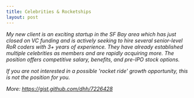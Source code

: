 ```yaml
---
title: Celebrities & Rocketships
layout: post
---
```


*My new client is an exciting startup in the SF Bay area which has just closed on VC
funding and is actively seeking to hire several senior-level RoR coders with 3+ years of experience.
They have already established multiple celebrities as members and are rapidly acquiring more.
The position offers competitive salary, benefits, and pre-IPO stock options.*

*If you are not interested in a possible 'rocket ride' growth opportunity, this is not the position for you.*

*More: https://gist.github.com/dhh/7226428*